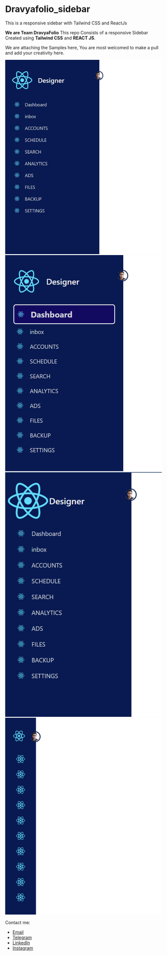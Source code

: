 # Dravyafolio_sidebar
 This is a responsive sidebar with Tailwind CSS and ReactJs

 **We are Team DravyaFolio**
 This repo Consists of a responsive Sidebar Created using **Tailwind CSS** and **REACT JS**.
 

We are attaching the Samples here, You are most welcomed to make a pull and add your creativity here.

![Sample Image](./public/assets/image.png)
![Sample Image](./public/assets/image(2).png)
![Sample Image](./public/assets/image(3).png)
![Sample Image](./public/assets/image(4).png)  



Contact me: 
* [Email](dravya.shs@gmail.com)  
* [Telegram](https://t.me/dravyabansal)   
* [LinkedIn](https://linkedin.com/in/dravyabansal)  
* [Instagram](https://instagram.com/dravyabansal)    



